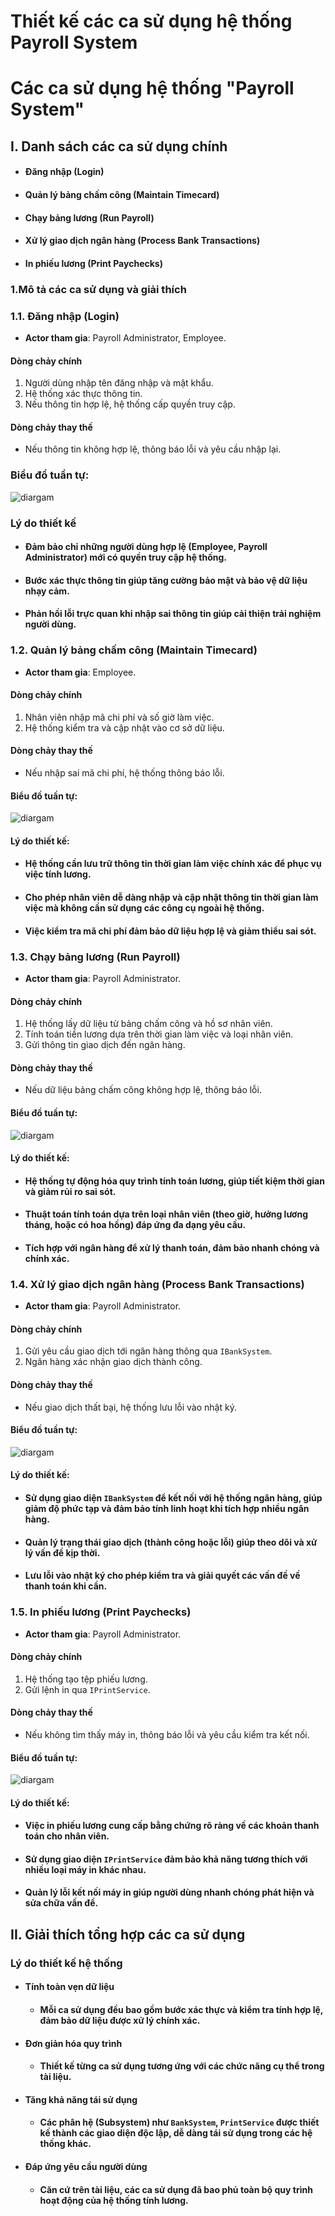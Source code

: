 # Thiết kế các ca sử dụng hệ thống Payroll System
# Các ca sử dụng hệ thống "Payroll System"
## I. Danh sách các ca sử dụng chính
- #### Đăng nhập (Login)
- #### Quản lý bảng chấm công (Maintain Timecard)
- #### Chạy bảng lương (Run Payroll)
- #### Xử lý giao dịch ngân hàng (Process Bank Transactions)
- #### In phiếu lương (Print Paychecks)
### 1.Mô tả các ca sử dụng và giải thích 
### 1.1. Đăng nhập (Login)
- **Actor tham gia**: Payroll Administrator, Employee.
#### Dòng chảy chính
1. Người dùng nhập tên đăng nhập và mật khẩu.
2. Hệ thống xác thực thông tin.
3. Nếu thông tin hợp lệ, hệ thống cấp quyền truy cập.
#### Dòng chảy thay thế
- Nếu thông tin không hợp lệ, thông báo lỗi và yêu cầu nhập lại.
### Biểu đồ tuần tự:
![diargam](https://www.planttext.com/api/plantuml/png/Z94nQiCm68LtdU9T81VmK08DRQ6bMw6hh9XOrFxLohz3CsVir1iab0mfP2WK2lAGmRc8Jj0hLBOXDY53D_sFzpwzN_gjzkE2fUKopuHKR2mUYiIAs9GqbNQ1EpFJT6LiBfGXjYRhbCjko88r8TQyQ6CJoJAMHI94Cs5qqSSZtAVUxPx1zIVXy7vOqWpKIVDwXJoS64z1s9RYc3eY-liYNFjgfy5f_HqGh4zeuiJV88RT8ZpMQnNYllfI_sepJ6Dqhj6jTtl6I-dT1rvx-hagWmUvqRvQKkjzQzPPKGhLBfKQxtvQYjimOk_MMemJcZQVz0S00F__0m00)
### Lý do thiết kế
- #### Đảm bảo chỉ những người dùng hợp lệ (Employee, Payroll Administrator) mới có quyền truy cập hệ thống.
- #### Bước xác thực thông tin giúp tăng cường bảo mật và bảo vệ dữ liệu nhạy cảm.
- #### Phản hồi lỗi trực quan khi nhập sai thông tin giúp cải thiện trải nghiệm người dùng.
### 1.2. Quản lý bảng chấm công (Maintain Timecard)
- **Actor tham gia**: Employee.
#### Dòng chảy chính
1. Nhân viên nhập mã chi phí và số giờ làm việc.
2. Hệ thống kiểm tra và cập nhật vào cơ sở dữ liệu.
#### Dòng chảy thay thế
- Nếu nhập sai mã chi phí, hệ thống thông báo lỗi.
#### Biểu đồ tuần tự:
![diargam](https://www.planttext.com/api/plantuml/png/T94xJiGm48Pxd-A_m5uW1Lg9fuH051IqZcDj37u4xsIbr1GKd05fqOeoeg5AYYry4f-0A-3i2jW8fPlvfVdc6_khtywNn3tLHZCko7cScagxHagMkzeMt3UuLKOAxeipvmqJpf9t-ZSytlTQUYOjAMfmuzsz57J5BLz8ay8JJZpdIydO3nkpen4rmtKPkxQ22Hk8Kg4gGujLM6EXOlyA7TO6grG-2tOuTyZv4ybm7ljMWShmQHSWPP77RfDAaRQy6uWXP_y71zoaVORB9F1aG9xlrCJEs0xYX2Bs7z23OSqc4PXD-Dw5Dx4dsH5smd7yT1U3batNnlu53x7R4XxhTE-OD9Us63xv6m00__y30000)
#### Lý do thiết kế:
- #### Hệ thống cần lưu trữ thông tin thời gian làm việc chính xác để phục vụ việc tính lương.
- #### Cho phép nhân viên dễ dàng nhập và cập nhật thông tin thời gian làm việc mà không cần sử dụng các công cụ ngoài hệ thống.
- #### Việc kiểm tra mã chi phí đảm bảo dữ liệu hợp lệ và giảm thiểu sai sót.

### 1.3. Chạy bảng lương (Run Payroll)
- **Actor tham gia**: Payroll Administrator.
#### Dòng chảy chính
1. Hệ thống lấy dữ liệu từ bảng chấm công và hồ sơ nhân viên.
2. Tính toán tiền lương dựa trên thời gian làm việc và loại nhân viên.
3. Gửi thông tin giao dịch đến ngân hàng.
#### Dòng chảy thay thế
- Nếu dữ liệu bảng chấm công không hợp lệ, thông báo lỗi.
#### Biểu đồ tuần tự:
![diargam](https://www.planttext.com/api/plantuml/png/b98nJiGm44Nxd68ki1T8WPO590eA92Xe7STABEm9SYP8hYaeg3X2G2ia9BH8K3a5HT3UmoVW2ZYx2eko0KGv8__tP_xuetcRbiGCLLf5Z5DXu9XPKoYrcsg94I-GGjKtzzQb4YOII98id4ejE3FfFYEMi5Bq_GDzeGehn5S_AIfCcR4mOtX-OaiIEeg-Uy5aPzicXfbt2uBtM-yUAk2vTxM5nBjxp40jdvSrPj6MgaCD1ulXoBkvXTGt2r3IDzTLp-ceSmsyVVq9DjocXr7UQO32z9YtTmYNidt4SSR8Rl-7RCBxGxrv29DnyxEsva7YtHD29bdH9NF3yr-7NnqgXiCGtnK6ww00QbyqqEfAWxjC1QRTl_e4003__mC0)
#### Lý do thiết kế:
- #### Hệ thống tự động hóa quy trình tính toán lương, giúp tiết kiệm thời gian và giảm rủi ro sai sót.
- #### Thuật toán tính toán dựa trên loại nhân viên (theo giờ, hưởng lương tháng, hoặc có hoa hồng) đáp ứng đa dạng yêu cầu.
- #### Tích hợp với ngân hàng để xử lý thanh toán, đảm bảo nhanh chóng và chính xác.

### 1.4. Xử lý giao dịch ngân hàng (Process Bank Transactions)
- **Actor tham gia**: Payroll Administrator.
#### Dòng chảy chính
1. Gửi yêu cầu giao dịch tới ngân hàng thông qua `IBankSystem`.
2. Ngân hàng xác nhận giao dịch thành công.
#### Dòng chảy thay thế
- Nếu giao dịch thất bại, hệ thống lưu lỗi vào nhật ký.
#### Biểu đồ tuần tự:
![diargam](https://www.planttext.com/api/plantuml/png/X90z2W8n48NxdE9Tm0ji8VuKMWesjZ6xkC7i16AssDhI0rXl9GZMmWQno4bo0gzW5X5NLh0PUCDyxytCmzr7EykDBGl5kB3QOC4hevKQfuKa9ZJPgDxDwKkgpB2rBYdbfiA4qtPPxMnMCDPbCHZsiGIpu2uIbJ-N4A4vbTX8hf46Tn0vwyst9f-01Aj8G_bRbuBDESMgVKtiCup1xmLMlXQWF3GNGgv3SnLGmHtb_qMwroMOo-3s5CCZ0Mj2KzCcAbz_EuqoIjldFW400F__0m00)
#### Lý do thiết kế:
- #### Sử dụng giao diện `IBankSystem` để kết nối với hệ thống ngân hàng, giúp giảm độ phức tạp và đảm bảo tính linh hoạt khi tích hợp nhiều ngân hàng.
- #### Quản lý trạng thái giao dịch (thành công hoặc lỗi) giúp theo dõi và xử lý vấn đề kịp thời.
- #### Lưu lỗi vào nhật ký cho phép kiểm tra và giải quyết các vấn đề về thanh toán khi cần.
### 1.5. In phiếu lương (Print Paychecks)
- **Actor tham gia**: Payroll Administrator.
#### Dòng chảy chính
1. Hệ thống tạo tệp phiếu lương.
2. Gửi lệnh in qua `IPrintService`.
#### Dòng chảy thay thế
- Nếu không tìm thấy máy in, thông báo lỗi và yêu cầu kiểm tra kết nối.
#### Biểu đồ tuần tự:
![diargam](https://www.planttext.com/api/plantuml/png/T90n2W8n44Nxd68ku0Ms4CN2Ta4BBMDssGJZH6CYU0AluI8Y20iMLjbYYu3to0cyWgiY1DHouCtxV-PUDxsreThOXIIK6QKXfLkjfEnd2u5afYncL6yXrGBDADSRmNB259gM-Q23zoXpJKYy3PtkDvB0r9yjiE1E5bfcoKLmZGLvkznABCZNmiiIfISm37KbG8PwX_od8gAXyxl4n9SCa0TNuLF1bTyZcE2Eva-3wAu4njnViO2PBnNCssm3AnlSeJMHNexPyvaF0000__y30000)
#### Lý do thiết kế:
- #### Việc in phiếu lương cung cấp bằng chứng rõ ràng về các khoản thanh toán cho nhân viên.
- #### Sử dụng giao diện `IPrintService` đảm bảo khả năng tương thích với nhiều loại máy in khác nhau.
- #### Quản lý lỗi kết nối máy in giúp người dùng nhanh chóng phát hiện và sửa chữa vấn đề.
## II. Giải thích tổng hợp các ca sử dụng
### Lý do thiết kế hệ thống
- #### Tính toàn vẹn dữ liệu
  - #### Mỗi ca sử dụng đều bao gồm bước xác thực và kiểm tra tính hợp lệ, đảm bảo dữ liệu được xử lý chính xác.
- #### Đơn giản hóa quy trình
  - #### Thiết kế từng ca sử dụng tương ứng với các chức năng cụ thể trong tài liệu.
- #### Tăng khả năng tái sử dụng
  - #### Các phân hệ (Subsystem) như `BankSystem`, `PrintService` được thiết kế thành các giao diện độc lập, dễ dàng tái sử dụng trong các hệ thống khác.
- #### Đáp ứng yêu cầu người dùng
  - #### Căn cứ trên tài liệu, các ca sử dụng đã bao phủ toàn bộ quy trình hoạt động của hệ thống tính lương.

